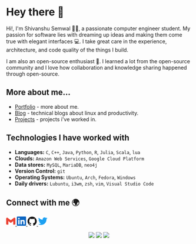 # Hey there 👋

Hi!, I'm Shivanshu Semwal 👨‍🎓, a passionate computer engineer student. 
My passion for software lies with dreaming up ideas and making them come true with elegant interfaces 💻. 
I take great care in the experience, architecture, and code quality of the things I build.

I am also an open-source enthusiast 🌟. I learned a lot from the open-source community and I love how collaboration and knowledge sharing happened through open-source.

## More about me...

- [Portfolio](https://shivanshu-semwal.github.io) - more about me.
- [Blog](https://shivanshu-semwal.github.io/blog/) - technical blogs 
  about linux and productivity.
- [Projects](https://shivanshu-semwal.github.io/projects/) - projects i've worked in.

## Technologies I have worked with

- **Languages:**
  `C`, `C++`, `Java`, `Python`, `R`, `Julia`, `Scala`, `lua`
- **Clouds:**
  `Amazon Web Services`, `Google Cloud Platform`
- **Data stores:**
  `MySQL`, `MariaDB`, `neo4j`
- **Version Control:**
  `git`
- **Operating Systems:**
  `Ubuntu`, `Arch`, `Fedora`, `Windows`
- **Daily drivers:**
  `Lubuntu`, `i3wm`, `zsh`, `vim`, `Visual Studio Code`

## Connect with me 🌍

<a href="mailto:semwalshivanshu@gmail.com?subject=github:">
  <img height="25px" src="./img/gmail.svg">
</a>
<a href="https://www.linkedin.com/in/shivanshu-semwal/">
  <img height="25px" src="./img/linkedin.svg">
</a>
<a href="https://github.com/totoro-ghost">
  <img height="25px" src="./img/github.svg">
</a>
<a href="https://twitter.com/shivanshusemwal">
  <img height="25px" src="./img/twitter.svg">
</a>

<p align="center">
  <img height="50%" width="auto" src ="https://github-readme-stats.vercel.app/api?username=shivanshu-semwal&show_icons=true&count_private=true&theme=darcula&hide_border=true&hide=issues,contribs&bg_color=00000000">
  <img height="50%" width="auto" src ="https://github-readme-stats.vercel.app/api/top-langs/?username=shivanshu-semwal&layout=compact&hide_border=true&theme=darcula&bg_color=00000000&langs_count=6&hide=jupyter%20notebook,tex,css,php">
  <img src ="https://github-readme-streak-stats.herokuapp.com?user=shivanshu-semwal&theme=darcula&hide_border=true&background=FFFFFF00">
  <br>
</p>